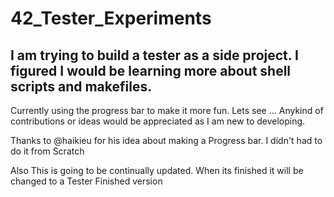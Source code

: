 # 42_Tester_Experiments

## I am trying to build a tester as a side project. I figured I would be learning more about shell scripts and makefiles.
   Currently using the progress bar to make it more fun.
   Lets see ... Anykind of contributions or ideas would be appreciated as I am new to developing.
   
   Thanks to @haikieu for his idea about making a Progress bar. I didn't had to do it from Scratch
   
   Also This is going to be continually updated. When its finished it will be changed to a Tester Finished version
